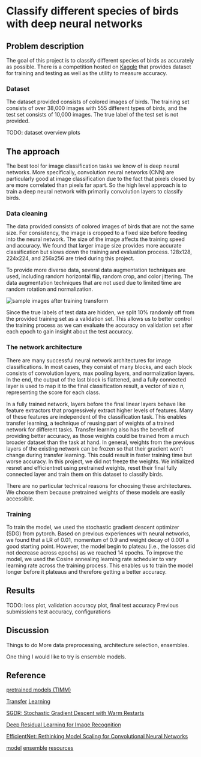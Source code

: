 # Classify different species of birds with deep neural networks

## Problem description
The goal of this project is to classify different species of birds as accurately as possible. There is a competition hosted on [Kaggle][kaggle] that provides dataset for training and testing as well as the utility to measure accuracy.

### Dataset
The dataset provided consists of colored images of birds. The training set consists of over 38,000 images with 555 different types of birds, and the test set consists of 10,000 images. The true label of the test set is not provided.

TODO: dataset overview plots

## The approach
The best tool for image classification tasks we know of is deep neural networks. More specifically, convolution neural networks (CNN) are particularly good at image classification due to the fact that pixels closed by are more correlated than pixels far apart. So the high level approach is to train a deep neural network with primarily convolution layers to classify birds.

### Data cleaning
The data provided consists of colored images of birds that are not the same size. For consistency, the image is cropped to a fixed size before feeding into the neural network. The size of the image affects the training speed and accuracy. We found that larger image size provides more accurate classification but slows down the training and evaluation process. 128x128, 224x224, and 256x256 are tried during this project.

To provide more diverse data, several data augmentation techniques are used, including random horizontal flip, random crop, and color jittering. The data augmentation techniques that are not used due to limited time are random rotation and normalization.

![sample images after training transform][transform]

Since the true labels of test data are hidden, we split 10% randomly off from the provided training set as a validation set. This allows us to better control the training process as we can evaluate the accuracy on validation set after each epoch to gain insight about the test accuracy.

### The network architecture
There are many successful neural network architectures for image classifications. In most cases, they consist of many blocks, and each block consists of convolution layers, max pooling layers, and normalization layers. In the end, the output of the last block is flattened, and a fully connected layer is used to map it to the final classification result, a vector of size *n*, representing the score for each class.

In a fully trained network, layers before the final linear layers behave like feature extractors that progressively extract higher levels of features. Many of these features are independent of the classification task. This enables transfer learning, a technique of reusing part of weights of a trained network for different tasks. Transfer learning also has the benefit of providing better accuracy, as those weights could be trained from a much broader dataset than the task at hand. In general, weights from the previous layers of the existing network can be frozen so that their gradient won’t change during transfer learning. This could result in faster training time but worse accuracy. In this project, we did not freeze the weights. We initialized resnet and efficientnet using pretrained weights, reset their final fully connected layer and train them on this dataset to classify birds.

There are no particular technical reasons for choosing these architectures. We choose them because pretrained weights of these models are easily accessible.

### Training
To train the model, we used the stochastic gradient descent optimizer (SDG) from pytorch. Based on previous experiences with neural networks, we found that a LR of 0.01, momentum of 0.9 and weight decay of 0.001 a good starting point. However, the model begin to plateau (i.e., the losses did not decrease across epochs) as we reached 14 epochs. To improve the model, we used the Cosine annealing learning rate scheduler to vary learning rate across the training process. This enables us to train the model longer before it plateaus and therefore getting a better accuracy.

## Results

TODO: loss plot, validation accuracy plot, final test accuracy
Previous submissions test accuracy, configurations

## Discussion

Things to do
More data preprocessing, architecture selection, ensembles.

One thing I would like to try is ensemble models.

## Reference

[pretrained models (TIMM)][TIMM]

[Transfer][transfer1] [Learning][transfer2]

[SGDR: Stochastic Gradient Descent with Warm Restarts][cosine]

[Deep Residual Learning for Image Recognition][resnet]

[EfficientNet: Rethinking Model Scaling for Convolutional Neural Networks][efficientnet]

[model][ensemble1] [ensemble][ensemble2] [resources][ensemble3]


[transform]: [imgs/transform.png]

[kaggle]: https://www.kaggle.com/t/dd340e27d2b745a7bebe35799c0452ba
[TIMM]: https://github.com/huggingface/pytorch-image-models
[transfer1]: https://colab.research.google.com/drive/1EBz4feoaUvz-o_yeMI27LEQBkvrXNc_4?usp=sharing
[transfer2]: https://colab.research.google.com/drive/1kHo8VT-onDxbtS3FM77VImG35h_K_Lav?usp=sharing
[cosine]: https://arxiv.org/abs/1608.03983
[resnet]: https://openaccess.thecvf.com/content_cvpr_2016/papers/He_Deep_Residual_Learning_CVPR_2016_paper.pdf
[efficientnet]: https://proceedings.mlr.press/v97/tan19a/tan19a.pdf
[ensemble1]: https://ensemble-pytorch.readthedocs.io/en/latest/introduction.html
[ensemble2]: https://arxiv.org/pdf/2104.02395.pdf
[ensemble3]: https://towardsdatascience.com/ensembles-the-almost-free-lunch-in-machine-learning-91af7ebe5090